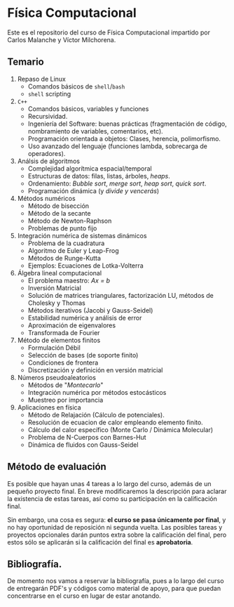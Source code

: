 # Física Computacional

Este es el repositorio del curso de Física Computacional impartido por Carlos Malanche y Víctor Milchorena.

## Temario

1. Repaso de Linux
    * Comandos básicos de `shell`/`bash`
    * `shell` scripting
2. `C++`
    * Comandos básicos, variables y funciones
    * Recursividad.
    * Ingeniería del Software: buenas prácticas (fragmentación de código, nombramiento de variables, comentarios, etc).
    * Programación orientada a objetos: Clases, herencia, polimorfismo.
    * Uso avanzado del lenguaje (funciones lambda, sobrecarga de operadores).
2. Análsis de algoritmos
    * Complejidad algorítmica espacial/temporal
    * Estructuras de datos: filas, listas, árboles, _heaps_.
    * Ordenamiento: _Bubble sort_, _merge sort_, _heap sort_, _quick sort_.
    * Programación dinámica (y _divide y vencerás_)
3. Métodos numéricos
    * Método de bisección
    * Método de la secante
    * Método de Newton-Raphson
    * Problemas de punto fijo
4. Integración numérica de sistemas dinámicos
    * Problema de la cuadratura
    * Algoritmo de Euler y Leap-Frog
    * Métodos de Runge-Kutta
    * Ejemplos: Ecuaciones de Lotka-Volterra
5. Álgebra lineal computacional
    * El problema maestro: _Ax = b_
    * Inversión Matricial
    * Solución de matrices triangulares, factorización LU, métodos de Cholesky y Thomas
    * Métodos iterativos (Jacobi y Gauss-Seidel)
    * Estabilidad numérica y análisis de error
    * Aproximación de eigenvalores
    * Transformada de Fourier
6. Método de elementos finitos
    * Formulación Débil 
    * Selección de bases (de soporte finito)
    * Condiciones de frontera
    * Discretización y definición en versión matricial
7. Números pseudoaleatorios
    * Métodos de "_Montecarlo_"
    * Integración numérica por métodos estocásticos
    * Muestreo por importancia
8. Aplicaciones en física
    * Método de Relajación (Cálculo de potenciales).
    * Resolución de ecuacion de calor empleando elemento finito.
    * Cálculo del calor específico (Monte Carlo / Dinámica Molecular)
    * Problema de N-Cuerpos con Barnes-Hut
    * Dinámica de fluidos con Gauss-Seidel

## Método de evaluación

Es posible que hayan unas 4 tareas a lo largo del curso, además de un pequeño proyecto final. En breve modificaremos la descripción para aclarar la existencia de estas tareas, así como su participación en la calificación final.

Sin embargo, una cosa es segura: **el curso se pasa únicamente por final**, y no hay oportunidad de reposición ni segunda vuelta. Las posibles tareas y proyectos opcionales darán puntos extra sobre la calificación del final, pero estos sólo se aplicarán si la calificación del final es **aprobatoria**.

## Bibliografía.

De momento nos vamos a reservar la bibliografía, pues a lo largo del curso de entregarán PDF's y códigos como material de apoyo, para que puedan concentrarse en el curso en lugar de estar anotando.